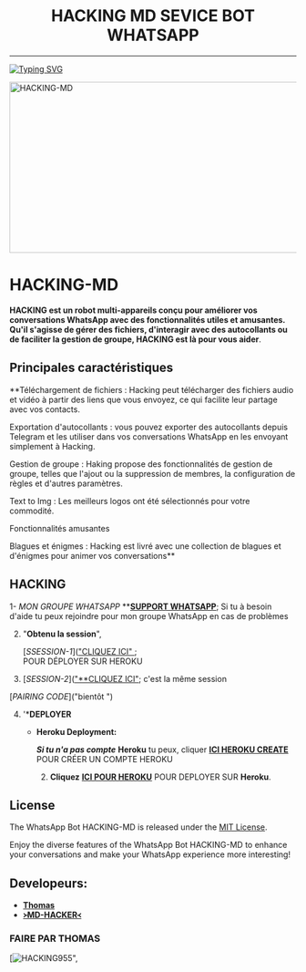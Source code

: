 <h1 align="center"> HACKING MD SEVICE BOT WHATSAPP  </h1>
<p align="center">  

***
  
<a href="https://git.io/typing-svg"><img src="https://readme-typing-svg.demolab.com?font=Black+Ops+One&size=50&pause=1000&color=1BAFBAFF&center=true&width=910&height=100&lines=MERCI AVOIRE CHOOSI +HACKING-MD;MULTI+SERVICE+WHATSAPP+BOT;CRÉER+PAR+THOMAS+TECH;BOT DATÉE+22.2.2024" alt="Typing SVG" /></a>
  </p>
    <img alt="HACKING-MD" width="700" height="300" src="https://telegra.ph/file/ac3a8142e8e18bcabb75b.jpg">
<p align="center">
<p align="center">

# HACKING-MD



**HACKING est un robot multi-appareils conçu pour améliorer vos conversations WhatsApp avec des fonctionnalités utiles et amusantes. Qu'il s'agisse de gérer des fichiers, d'interagir avec des autocollants ou de faciliter la gestion de groupe, HACKING est là pour vous aider**.


## Principales caractéristiques

**Téléchargement de fichiers : Hacking peut télécharger des fichiers audio et vidéo à partir des liens que vous envoyez, ce qui facilite leur partage avec vos contacts.

Exportation d'autocollants : vous pouvez exporter des autocollants depuis Telegram et les utiliser dans vos conversations WhatsApp en les envoyant simplement à Hacking.

Gestion de groupe : Haking propose des fonctionnalités de gestion de groupe, telles que l'ajout ou la suppression de membres, la configuration de règles et d'autres paramètres.

Text to Img : Les meilleurs logos ont été sélectionnés pour votre commodité.

Fonctionnalités amusantes

Blagues et énigmes : Hacking est livré avec une collection de blagues et d'énigmes pour animer vos conversations**

## HACKING 

1- _MON GROUPE  WHATSAPP_ **[**SUPPORT WHATSAPP**](https://chat.whatsapp.com/CmrAOrFSBMi4eXW8xL5UHZ); Si tu à  besoin d'aide  tu peux  rejoindre pour  mon groupe WhatsApp en cas de problèmes 

2. "**Obtenu la session**", 

   [_SSESSION-1_](["CLIQUEZ ICI" ](https://md-thomas-what34.000webhostapp.com/) ; <br> POUR  DÉPLOYER SUR HEROKU 



 
  3.  [_SESSION-2_](["**CLIQUEZ ICI"](https://herokucom-89d3c01614d5.herokuapp.com/); c'est  la même session




   [_PAIRING CODE_]("bientôt ")


   
4. '***DEPLOYER**
   
   
   
   - **Heroku Deployment:**


   
     ***Si tu n'a pas compte*** **Heroku** tu peux,  cliquer [**ICI HEROKU CREATE**](https://id.heroku.com/login) POUR CRÉER  UN COMPTE HEROKU 



   
     2. **Cliquez** [**ICI POUR HEROKU**](https://dashboard.heroku.com/new?template=https://github.com/HACKING995/HACKING-MD955) POUR DEPLOYER SUR **Heroku**.




## License

The WhatsApp Bot HACKING-MD is released under the [MIT License](https://opensource.org/licenses/MIT).

Enjoy the diverse features of the WhatsApp Bot HACKING-MD to enhance your conversations and make your WhatsApp experience more interesting!

## Developeurs:

- [**Thomas**](https://chat.whatsapp.com/CmrAOrFSBMi4eXW8xL5UHZ)
- [**᚛MD-HACKER᚜**](https://wa.me/22588697148)

### FAIRE  PAR THOMAS 

[![HACKING955](https://telegra.ph/file/b8e378f61794498c29c34.jpg)",
